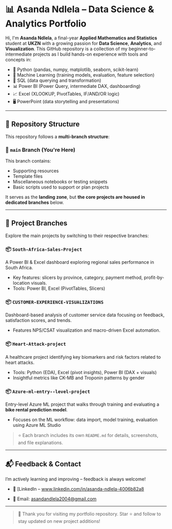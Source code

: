 
# 📊 Asanda Ndlela – Data Science & Analytics Portfolio

Hi, I'm **Asanda Ndlela**, a final-year **Applied Mathematics and Statistics** student at **UKZN** with a growing passion for **Data Science**, **Analytics**, and **Visualization**. This GitHub repository is a collection of my beginner-to-intermediate projects as I build hands-on experience with tools and concepts in:

- 🐍 Python (pandas, numpy, matplotlib, seaborn, scikit-learn)
- 🧠 Machine Learning (training models, evaluation, feature selection)
- 🧮 SQL (data querying and transformation)
- 📊 Power BI (Power Query, intermediate DAX, dashboarding)
- 📈 Excel (XLOOKUP, PivotTables, IF/AND/OR logic)
- 🖥 PowerPoint (data storytelling and presentations)

---

## 📁 Repository Structure

This repository follows a **multi-branch structure**:

### 🔹 `main` Branch (You're Here)
This branch contains:
- Supporting resources
- Template files
- Miscellaneous notebooks or testing snippets
- Basic scripts used to support or plan projects

It serves as the **landing zone**, but **the core projects are housed in dedicated branches** below.

---

## 🌿 Project Branches

Explore the main projects by switching to their respective branches:

### 📦 `South-Africa-Sales-Project`
A Power BI & Excel dashboard exploring regional sales performance in South Africa.
- Key features: slicers by province, category, payment method, profit-by-location visuals.
- Tools: Power BI, Excel (PivotTables, Slicers)

### 📦 `CUSTOMER-EXPERIENCE-VISUALIZATIONS`
Dashboard-based analysis of customer service data focusing on feedback, satisfaction scores, and trends.
- Features NPS/CSAT visualization and macro-driven Excel automation.

### 📦 `Heart-Attack-project`
A healthcare project identifying key biomarkers and risk factors related to heart attacks.
- Tools: Python (EDA), Excel (pivot insights), Power BI (DAX + visuals)
- Insightful metrics like CK-MB and Troponin patterns by gender

### 📦 `Azure-ml-entry--level-project`
Entry-level Azure ML project that walks through training and evaluating a **bike rental prediction model**.
- Focuses on the ML workflow: data import, model training, evaluation using Azure ML Studio

> ⭐ Each branch includes its own `README.md` for details, screenshots, and file explanations.

---

## 📬 Feedback & Contact

I’m actively learning and improving – feedback is always welcome!

- 💼 [LinkedIn – www.linkedin.com/in/asanda-ndlela-4006b82a8

- 📧 Email: asandandlela2004@gmail.com

---

> 🙌 Thank you for visiting my portfolio repository. Star ⭐ and follow to stay updated on new project additions!

